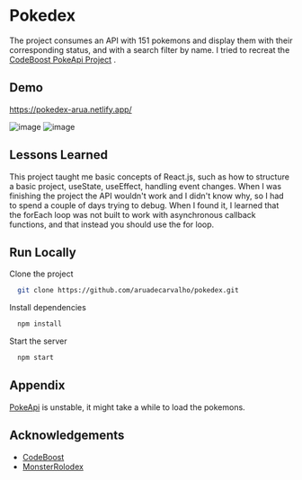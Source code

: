 # Pokedex

The project consumes an API with 151 pokemons and display them with their corresponding status, and with a search filter by name. I tried to recreat the [CodeBoost PokeApi Project](https://codeboost.com.br/projetos/pokeapi/) .

## Demo

https://pokedex-arua.netlify.app/

![image](https://user-images.githubusercontent.com/103606795/207615745-0cc4bf73-a823-4fd1-87b8-a993768f352f.png)
![image](https://user-images.githubusercontent.com/103606795/207615959-85fe77ce-93e7-4663-8d7a-353d91d47c10.png)


## Lessons Learned

This project taught me basic concepts of React.js, such as how to structure a basic project, useState, useEffect, handling event changes. When I was finishing the project the API wouldn't work and I didn't know why, so I had to spend a couple of days trying to debug. When I found it, I learned that the forEach loop was not built to work with asynchronous callback functions, and that instead you should use the for loop.

## Run Locally

Clone the project

```bash
  git clone https://github.com/aruadecarvalho/pokedex.git
```

Install dependencies

```bash
  npm install
```

Start the server

```bash
  npm start
```

## Appendix

[PokeApi](https://pokeapi.co/) is unstable, it might take a while to load the pokemons.

## Acknowledgements

- [CodeBoost](https://codeboost.com.br/projetos/pokeapi/)
- [MonsterRolodex](https://terieyenike.github.io/rolodex/)
